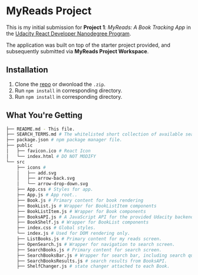 # MyReads Project

This is my initial submission for **Project 1**: _MyReads: A Book Tracking App_ in the [Udacity React Developer Nanodegree Program](https://www.udacity.com/course/react-nanodegree--nd019?dev1=).

The application was built on top of the starter project provided, and subsequently submitted via **MyReads Project Workspace**.

## Installation
1) Clone the [repo]() or dwonload the `.zip`.
2) Run `npm install` in corresponding directory.
2) Run `npm install` in corresponding directory.

## What You're Getting
```bash
├── README.md - This file.
├── SEARCH_TERMS.md # The whitelisted short collection of available search terms.
├── package.json # npm package manager file.
├── public
│   ├── favicon.ico # React Icon
│   └── index.html # DO NOT MODIFY
└── src
    ├── icons #
    │   ├── add.svg
    │   ├── arrow-back.svg
    │   └── arrow-drop-down.svg
    ├── App.css # Styles for app.
    ├── App.js # App root..
    ├── Book.js # Primary content for book rendering
    ├── BookList.js # Wrapper for BookListItem components
    ├── BookListItem.js # Wrapper for Book components
    ├── BooksAPI.js # A JavaScript API for the provided Udacity backend.
    ├── BookShelf.js # Wrapper for BookList components
    ├── index.css # Global styles.
    └── index.js # Used for DOM rendering only.
    ├── ListBooks.js # Primary content for my reads screen.
    ├── OpenSearch.js # Wrapper for navigation to search screen.
    ├── SearchBooks.js # Primary content for search screen.
    ├── SearchBooksBar.js # Wrapper for search bar, including search query and nav to my reads screen
    ├── SearchBooksResults.js # search results from BooksAPI.
    ├── ShelfChanger.js # state changer attached to each Book.
```

